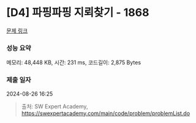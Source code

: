 # [D4] 파핑파핑 지뢰찾기 - 1868 

[문제 링크](https://swexpertacademy.com/main/code/problem/problemDetail.do?contestProbId=AV5LwsHaD1MDFAXc) 

### 성능 요약

메모리: 48,448 KB, 시간: 231 ms, 코드길이: 2,875 Bytes

### 제출 일자

2024-08-26 16:25



> 출처: SW Expert Academy, https://swexpertacademy.com/main/code/problem/problemList.do
